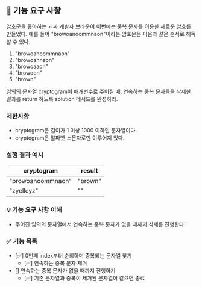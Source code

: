 ## 🚀 기능 요구 사항

암호문을 좋아하는 괴짜 개발자 브라운이 이번에는 중복 문자를 이용한 새로운 암호를 만들었다. 예를 들어 "browoanoommnaon"이라는 암호문은 다음과 같은 순서로 해독할 수 있다.

1. "browoanoommnaon"
2. "browoannaon"
3. "browoaaon"
4. "browoon"
5. "brown"

임의의 문자열 cryptogram이 매개변수로 주어질 때, 연속하는 중복 문자들을 삭제한 결과를 return 하도록 solution 메서드를 완성하라.

### 제한사항

- cryptogram은 길이가 1 이상 1000 이하인 문자열이다.
- cryptogram은 알파벳 소문자로만 이루어져 있다.

### 실행 결과 예시

| cryptogram | result |
| --- | --- |
| "browoanoommnaon" | "brown" |
| "zyelleyz" | "" |

### 💡 기능 요구 사항 이해

- 주어진 임의의 문자열에서 연속하는 중복 문자가 없을 때까지 삭제를 진행한다.

### ✅ 기능 목록

- [✅] 0번째 index부터 순회하며 중복되는 문자열 찾기
  - [✅] 연속하는 중복 문자 제거
- [] 연속하는 중복 문자가 없을 때까지 진행하기
  - [✅] 기존 문자열과 중복이 제거된 문자열이 같으면 종료 